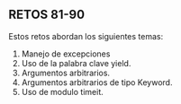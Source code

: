 ## RETOS 81-90
Estos retos abordan los siguientes temas:

1. Manejo de excepciones
2. Uso de la palabra clave yield.
3. Argumentos arbitrarios.
4. Argumentos arbitrarios de tipo Keyword.
5. Uso de modulo timeit.
